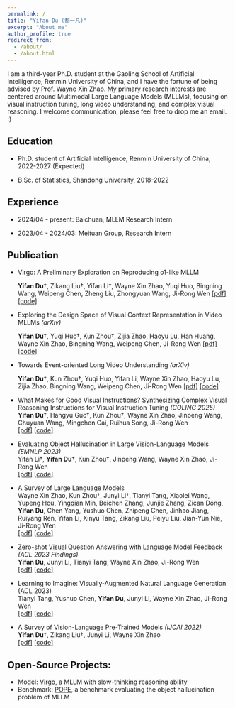 ```yaml
---
permalink: /
title: "Yifan Du (都一凡)"
excerpt: "About me"
author_profile: true
redirect_from: 
  - /about/
  - /about.html
---
```


I am a third-year Ph.D. student at the Gaoling School of Artificial Intelligence, Renmin University of China, and I have the fortune of being advised by Prof. Wayne Xin Zhao. My primary research interests are centered around Multimodal Large Language Models (MLLMs), focusing on visual instruction tuning, long video understanding, and complex visual reasoning. I welcome communication, please feel free to drop me an email. :)

## Education

- Ph.D. student of Artificial Intelligence, Renmin University of China, 2022-2027 (Expected)

- B.Sc. of Statistics, Shandong University, 2018-2022

## Experience

- 2024/04 - present: Baichuan, MLLM Research Intern

- 2023/04 - 2024/03: Meituan Group, Research Intern

## Publication

- Virgo: A Preliminary Exploration on Reproducing o1-like MLLM
  
  **Yifan Du**†, Zikang Liu†, Yifan Li†, Wayne Xin Zhao, Yuqi Huo, Bingning Wang, Weipeng Chen, Zheng Liu, Zhongyuan Wang, Ji-Rong Wen
  [[pdf]](https://arxiv.org/pdf/2501.01904?) [[code]](https://github.com/RUCAIBox/Virgo)

- Exploring the Design Space of Visual Context Representation in Video MLLMs _(arXiv)_
  
  **Yifan Du**†, Yuqi Huo†, Kun Zhou†, Zijia Zhao, Haoyu Lu, Han Huang, Wayne Xin Zhao, Bingning Wang, Weipeng Chen, Ji-Rong Wen
  [[pdf]](https://arxiv.org/pdf/2410.13694) [[code]](https://github.com/RUCAIBox/Opt-Visor)

- Towards Event-oriented Long Video Understanding _(arXiv)_
  
  **Yifan Du**†, Kun Zhou†, Yuqi Huo, Yifan Li, Wayne Xin Zhao, Haoyu Lu, Zijia Zhao, Bingning Wang, Weipeng Chen, Ji-Rong Wen
  [[pdf]](https://arxiv.org/pdf/2406.14129) [[code]](https://github.com/RUCAIBox/Event-Bench)

- What Makes for Good Visual Instructions? Synthesizing Complex Visual Reasoning Instructions for Visual Instruction Tuning _(COLING 2025)_  
  **Yifan Du**†, Hangyu Guo†, Kun Zhou†, Wayne Xin Zhao, Jinpeng Wang, Chuyuan Wang, Mingchen Cai, Ruihua Song, Ji-Rong Wen  
  [[pdf]](https://arxiv.org/pdf/2311.01487.pdf) [[code]](https://github.com/RUCAIBox/ComVint)
  
- Evaluating Object Hallucination in Large Vision-Language Models _(EMNLP 2023)_  
  Yifan Li†, **Yifan Du**†, Kun Zhou†, Jinpeng Wang, Wayne Xin Zhao, Ji-Rong Wen  
  [[pdf]](https://arxiv.org/pdf/2305.10355.pdf) [[code]](https://github.com/RUCAIBox/POPE)

- A Survey of Large Language Models  
  Wayne Xin Zhao, Kun Zhou†, Junyi Li†, Tianyi Tang, Xiaolei Wang, Yupeng Hou, Yingqian Min, Beichen Zhang, Junjie Zhang, Zican Dong, **Yifan Du**, Chen Yang, Yushuo Chen, Zhipeng Chen, Jinhao Jiang, Ruiyang Ren, Yifan Li, Xinyu Tang, Zikang Liu, Peiyu Liu, Jian-Yun Nie, Ji-Rong Wen  
  [[pdf]](https://arxiv.org/pdf/2303.18223.pdf) [[code]](https://github.com/RUCAIBox/LLMSurvey)
  
- Zero-shot Visual Question Answering with Language Model Feedback _(ACL 2023 Findings)_  
  **Yifan Du**, Junyi Li, Tianyi Tang, Wayne Xin Zhao, Ji-Rong Wen  
  [[pdf]](https://arxiv.org/pdf/2305.17006.pdf) [[code]](https://github.com/RUCAIBox/LAMOC)

- Learning to Imagine: Visually-Augmented Natural Language Generation (ACL 2023)  
  Tianyi Tang, Yushuo Chen, **Yifan Du**, Junyi Li, Wayne Xin Zhao, Ji-Rong Wen  
  [[pdf]](https://arxiv.org/pdf/2305.16944.pdf) [[code]](https://github.com/RUCAIBox/LIVE)

- A Survey of Vision-Language Pre-Trained Models _(IJCAI 2022)_  
  **Yifan Du**†, Zikang Liu†, Junyi Li, Wayne Xin Zhao  
  [[pdf]](https://arxiv.org/pdf/2202.10936.pdf) [[code]]()

## Open-Source Projects:

- Model: [Virgo](https://github.com/RUCAIBox/Virgo), a MLLM with slow-thinking reasoning ability
- Benchmark: [POPE](https://github.com/RUCAIBox/POPE), a benchmark evaluating the object hallucination problem of MLLM
